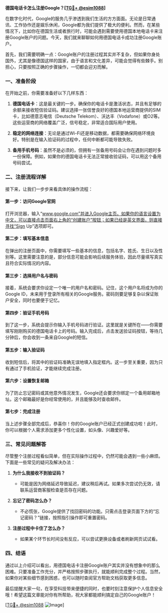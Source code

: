 **德国电话卡怎么注册Google？[[TG💪+ @esim1088](https://t.me/s/esim1088)]**

在数字化时代，Google的服务几乎渗透到我们生活的方方面面。无论是日常通讯、工作协作还是娱乐休闲，Google都为我们提供了极大的便利。然而，在某些情况下，比如你在德国生活或者旅行时，可能会遇到需要使用德国本地电话卡来注册Google账户的问题。今天，我们就来聊聊如何用德国电话卡成功注册Google账户。

首先，我们需要明确一点：Google账户的注册过程其实并不复杂，但如果你身处国外，尤其是像德国这样的国家，由于语言和文化差异，可能会觉得有些棘手。别担心，只要按照正确的步骤操作，一切都会迎刃而解。

### 一、准备阶段

在开始之前，你需要准备好以下几样东西：

1. **德国电话卡**：这是最关键的一步。确保你的电话卡是激活状态，并且有足够的余额来接收短信验证码。建议选择一张信誉良好的德国本地运营商提供的SIM卡，比如德意志电信（Deutsche Telekom）、沃达丰（Vodafone）或O2等。这些运营商的网络覆盖广泛，信号稳定，非常适合国际用户使用。

2. **稳定的网络连接**：无论是通过Wi-Fi还是移动数据，都需要确保网络环境良好。特别是在输入验证码的过程中，任何中断都可能导致失败。

3. **备用手机号码**：虽然不是必须的，但拥有一张备用号码会让你在遇到问题时多一份保障。例如，如果你的德国电话卡无法正常接收验证码，可以用这个备用号码尝试。

### 二、注册流程详解

接下来，让我们一步步来看具体的操作流程：

#### 第一步：访问Google官网

打开浏览器，输入“www.google.com”并进入Google主页。如果你的语言设置为中文，可以直接点击页面右上角的“创建账户”按钮；如果已经是英文界面，则直接寻找“Sign Up”选项即可。

#### 第二步：填写基本信息

在弹出的注册页面中，你需要填写一些基本的信息，包括名字、姓氏、生日以及性别等。这里需要注意的是，部分信息可能会影响后续服务体验，因此尽量填写真实且符合实际情况的内容。

#### 第三步：选择用户名与密码

接着，系统会要求你设定一个唯一的用户名和密码。记住，这个用户名将成为你的Google ID，未来用于登录所有相关的Google服务。密码则要足够复杂以保证账户安全，同时也要便于记忆。

#### 第四步：验证手机号码

到了这一步，系统会提示你输入手机号码进行验证。这里就是关键所在——你需要填写刚刚购买的德国电话卡上的号码。输入完成后，点击发送验证码按钮，等待几分钟后，你会收到一条来自Google的短信。

#### 第五步：输入验证码

收到短信后，将其中的验证码准确无误地填入指定框内。这一步至关重要，因为只有通过了手机验证，才能继续完成注册。

#### 第六步：设置恢复邮箱

为了防止忘记密码或其他意外情况发生，Google还会要求你绑定一个备用邮箱地址。这个邮箱最好是你经常使用的，并且能够及时查收邮件。

#### 第七步：完成注册

当上述步骤全部完成后，恭喜你！你的Google账户已经正式创建成功啦！此时，你可以根据个人需求添加更多个性化设置，如头像、兴趣爱好等。

### 三、常见问题解答

尽管整个注册过程看似简单，但在实际操作过程中，仍然可能会遇到一些小麻烦。下面是一些常见的疑问及解决办法：

1. **为什么我接收不到验证码？**
   - 可能是因为网络延迟导致延迟，建议稍后再试。如果多次尝试仍无效，请联系运营商客服检查是否存在问题。

2. **忘记了密码怎么办？**
   - 不必慌张，Google提供了找回密码的功能。只需点击登录页面下方的“忘记密码？”链接，按照指引操作即可重置密码。

3. **注册过程中卡住了怎么办？**
   - 如果某个环节长时间没有反应，可以尝试更换设备或者刷新网页试试看。

### 四、结语

通过以上介绍可以看出，用德国电话卡注册Google账户其实并没有想象中的那么困难。只要准备工作充分，并严格按照步骤执行，就能顺利完成整个过程。当然，如果你对某些细节感到困惑，也可以随时查阅官方帮助文档获取更多信息。

最后提醒大家一句，在享受科技带来便捷的同时，也要时刻注意保护个人信息安全哦！希望这篇文章能对你有所帮助，祝大家都能顺利搞定自己的Google账户！

[[TG💪+ @esim1088](https://t.me/s/esim1088) ![Image](https://i.postimg.cc/4NQfJmqS/Snipaste-2025-05-13-00-14-12.png)]
